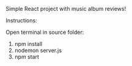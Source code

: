 Simple React project with music album reviews!

Instructions:

Open terminal in source folder:

1. npm install
2. nodemon server.js
3. npm start